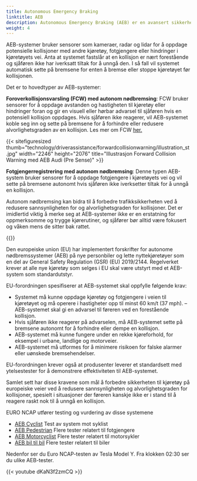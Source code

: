 ```yaml
---
title: Autonomous Emergency Braking
linktitle: AEB
description: Autonomous Emergency Braking (AEB) er en avansert sikkerhetsfunksjon som finnes i mange moderne kjøretøy som kan bidra til å forhindre eller dempe kollisjoner ved å sette på bremsene autonomt hvis føreren ikke reagerer på en forestående kollisjon.
weight: 4
---
```

<!-- markdownlint-disable MD033 -->

AEB-systemer bruker sensorer som kameraer, radar og lidar for å oppdage potensielle kollisjoner med andre kjøretøy, fotgjengere eller hindringer i kjøretøyets vei. Anta at systemet fastslår at en kollisjon er nært forestående og sjåføren ikke har iverksatt tiltak for å unngå den. I så fall vil systemet automatisk sette på bremsene for enten å bremse eller stoppe kjøretøyet før kollisjonen.

Det er to hovedtyper av AEB-systemer:

**Foroverkollisjonsvarsling (FCW) med autonom nødbremsing**: FCW bruker sensorer for å oppdage avstanden og hastigheten til kjøretøy eller hindringer foran og gir en visuell eller hørbar advarsel til sjåføren hvis en potensiell kollisjon oppdages. Hvis sjåføren ikke reagerer, vil AEB-systemet koble seg inn og sette på bremsene for å forhindre eller redusere alvorlighetsgraden av en kollisjon. Les mer om FCW [her.](../forwardcollisionwarning/)

{{< sitefiguresized thumb="technology/driverassistance/forwardcollisionwarning/illustration_st.jpg" width="2246" height="2076" title="Illustrasjon Forward Collision Warning med AEB Audi (Pre Sense)" >}}

**Fotgjengerregistrering med autonom nødbremsing**: Denne typen AEB-system bruker sensorer for å oppdage fotgjengere i kjøretøyets vei og vil sette på bremsene autonomt hvis sjåføren ikke iverksetter tiltak for å unngå en kollisjon.

Autonom nødbremsing kan bidra til å forbedre trafikksikkerheten ved å redusere sannsynligheten for og alvorlighetsgraden for kollisjoner. Det er imidlertid viktig å merke seg at AEB-systemer ikke er en erstatning for oppmerksomme og trygge kjørerutiner, og sjåfører bør alltid være fokusert og våken mens de sitter bak rattet.

{{<evkxdisplayaddarticle />}}

Den europeiske union (EU) har implementert forskrifter for autonome nødbremssystemer (AEB) på nye personbiler og lette nyttekjøretøyer som en del av General Safety Regulation (GSR) (EU) 2019/2144. Regelverket krever at alle nye kjøretøy som selges i EU skal være utstyrt med et AEB-system som standardutstyr.

EU-forordningen spesifiserer at AEB-systemet skal oppfylle følgende krav:

- Systemet må kunne oppdage kjøretøy og fotgjengere i veien til kjøretøyet og må operere i hastigheter opp til minst 60 km/t (37 mph).
– AEB-systemet skal gi en advarsel til føreren ved en forestående kollisjon.
- Hvis sjåføren ikke reagerer på advarselen, må AEB-systemet sette på bremsene autonomt for å forhindre eller dempe en kollisjon.
- AEB-systemet må kunne fungere under en rekke kjøreforhold, for eksempel i urbane, landlige og motorveier.
- AEB-systemet må utformes for å minimere risikoen for falske alarmer eller uønskede bremsehendelser.

EU-forordningen krever også at produsenter leverer et standardsett med ytelsestester for å demonstrere effektiviteten til AEB-systemet.

Samlet sett har disse kravene som mål å forbedre sikkerheten til kjøretøy på europeiske veier ved å redusere sannsynligheten og alvorlighetsgraden for kollisjoner, spesielt i situasjoner der føreren kanskje ikke er i stand til å reagere raskt nok til å unngå en kollisjon.

EURO NCAP utfører testing og vurdering av disse systemene

- [AEB Cyclist](https://www.euroncap.com/en/vehicle-safety/the-ratings-explained/vulnerable-road-user-vru-protection/aeb-cyclist/) Test av system mot syklist
- [AEB Pedestrian](https://www.euroncap.com/en/vehicle-safety/the-ratings-explained/vulnerable-road-user-vru-protection/aeb-pedestrian/) Flere tester relatert til fotgjengere
- [AEB Motorcyclist](https://www.euroncap.com/en/vehicle-safety/the-ratings-explained/vulnerable-road-user-vru-protection/aeb-lane-support-motorcyclist/) Flere tester relatert til motorsykler
- [AEB bil til bil](https://www.euroncap.com/en/vehicle-safety/the-ratings-explained/safety-assist/aeb-car-to-car/) Flere tester relatert til biler

Nedenfor ser du Euro NCAP-testen av Tesla Model Y. Fra klokken 02:30 ser du ulike AEB-tester.

{{< youtube dKaN3f2zmCQ >}}
 